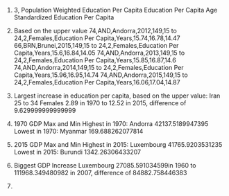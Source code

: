 1) 3,
 Population Weighted Education Per Capita
Education Per Capita
Age Standardized Education Per Capita

2)  Based on the upper value
    74,AND,Andorra,2012,149,15 to 24,2,Females,Education Per Capita,Years,15.74,16.78,14.47
    66,BRN,Brunei,2015,149,15 to 24,2,Females,Education Per Capita,Years,15.6,16.84,14.05
    74,AND,Andorra,2013,149,15 to 24,2,Females,Education Per Capita,Years,15.85,16.87,14.6
    74,AND,Andorra,2014,149,15 to 24,2,Females,Education Per Capita,Years,15.96,16.95,14.74
    74,AND,Andorra,2015,149,15 to 24,2,Females,Education Per Capita,Years,16.06,17.04,14.87

3) Largest increase in education per capita, based on the upper value:
    Iran 25 to 34 Females
    2.89 in 1970 to 12.52 in 2015, difference of 9.629999999999999

4) 1970 GDP Max and Min
Highest in 1970: Andorra 42137.5189947395
Lowest in 1970: Myanmar 169.688262077814

5) 2015 GDP Max and Min
Highest in 2015: Luxembourg 41765.9203531235
Lowest in 2015: Burundi 1342.26306433207

6) Biggest GDP Increase
    Luxembourg
    27085.591034599in 1960 to 111968.349480982 in 2007, difference of 84882.758446383

7)


